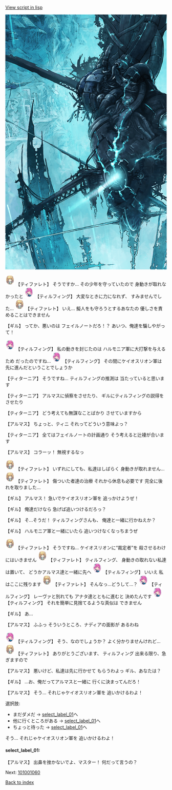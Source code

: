[View script in lisp](../scripts/101001050.txt)

![underground_world_3.png](../images/backgrounds/underground_world_3.png)

<img src="../images/units/3503211.png" alt="3503211.png" height="34"/>
【ティファレト】
そうですか…
その少年を守っていたので
身動きが取れなかったと

<img src="../images/units/3101411.png" alt="3101411.png" height="34"/>
【ティルフィング】
大変なときに力になれず、
すみませんでした…

<img src="../images/units/3503211.png" alt="3503211.png" height="34"/>
【ティファレト】
いえ…
擬人をも守ろうとするあなたの
優しさを責めることはできません

【ギル】
ってか、悪いのは
フェイルノートだろ！？
あいつ、俺達を騙しやがって！

<img src="../images/units/3101411.png" alt="3101411.png" height="34"/>
【ティルフィング】
私の動きを封じたのは
ハルモニア軍に大打撃を与えるため
だったのですね…

<img src="../images/units/3101411.png" alt="3101411.png" height="34"/>
【ティルフィング】
その間にケイオスリオン軍は
先に進んだということでしょうか

【ティターニア】
そうですね…
ティルフィングの推測は
当たっていると思います

【ティターニア】
アルマスに偵察をさせたり、
ギルにティルフィングの説得を
させたり

【ティターニア】
どう考えても無謀なことばかり
させていますから

【アルマス】
ちょっと、ティニ
それってどういう意味よっ？

【ティターニア】
全てはフェイルノートの計画通り
そう考えると辻褄が合います

【アルマス】
コラーッ！
無視するなっ

<img src="../images/units/3503211.png" alt="3503211.png" height="34"/>
【ティファレト】
いずれにしても、私達はしばらく
身動きが取れません…

<img src="../images/units/3503211.png" alt="3503211.png" height="34"/>
【ティファレト】
傷ついた者達の治療
それから休息も必要です
完全に後れを取りました…

【ギル】
アルマス！
急いでケイオスリオン軍を
追っかけようぜ！

【ギル】
俺達だけなら
急げば追いつけるだろっ？

【ギル】
そ…そうだ！
ティルフィングさんも、
俺達と一緒に行かねえか？

【ギル】
ハルモニア軍と一緒にいたら
追いつけなくなっちまうぜ

<img src="../images/units/3503211.png" alt="3503211.png" height="34"/>
【ティファレト】
そうですね…
ケイオスリオンに“裁定者”を
殺させるわけにはいきません

<img src="../images/units/3503211.png" alt="3503211.png" height="34"/>
【ティファレト】
ティルフィング、
身動きの取れない私達は置いて、
どうかアルマス達と一緒に先へ

<img src="../images/units/3101411.png" alt="3101411.png" height="34"/>
【ティルフィング】
いいえ
私はここに残ります

<img src="../images/units/3503211.png" alt="3503211.png" height="34"/>
【ティファレト】
そんなっ…どうして…？

<img src="../images/units/3101411.png" alt="3101411.png" height="34"/>
【ティルフィング】
レーヴァと別れても
アナタ達とともに進むと
決めたんです

<img src="../images/units/3101411.png" alt="3101411.png" height="34"/>
【ティルフィング】
それを簡単に見捨てるような真似は
できません

【ギル】
あ…

【アルマス】
ふふっ
そういうところ、ナディアの面影が
あるわね

<img src="../images/units/3101411.png" alt="3101411.png" height="34"/>
【ティルフィング】
そう、なのでしょうか？
よく分かりませんけれど…

<img src="../images/units/3503211.png" alt="3503211.png" height="34"/>
【ティファレト】
ありがとうございます、
ティルフィング
出来る限り、急ぎますので

【アルマス】
悪いけど、私達は先に行かせて
もらうわよっ
ギル、あなたは？

【ギル】
…お、俺だってアルマスと一緒に
行くに決まってんだろ！

【アルマス】
そう…
それじゃケイオスリオン軍を
追いかけるわよ！

選択肢:
- まだダメだ → [select_label_01](#select_label_01)へ
- 他に行くところがある → [select_label_01](#select_label_01)へ
- ちょっと待った → [select_label_01](#select_label_01)へ

そう…
それじゃケイオスリオン軍を
追いかけるわよ！

#### select_label_01:

【アルマス】
出鼻を挫かないでよ、マスター！
何だって言うの？

Next: [101001060](101001060.md)

[Back to index](index.md)
